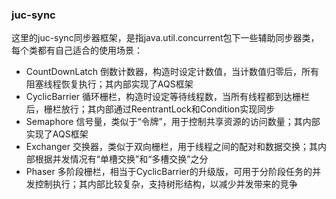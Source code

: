 ### juc-sync
这里的juc-sync同步器框架，是指java.util.concurrent包下一些辅助同步器类，每个类都有自己适合的使用场景：
- CountDownLatch	倒数计数器，构造时设定计数值，当计数值归零后，所有阻塞线程恢复执行；其内部实现了AQS框架
- CyclicBarrier	循环栅栏，构造时设定等待线程数，当所有线程都到达栅栏后，栅栏放行；其内部通过ReentrantLock和Condition实现同步
- Semaphore	信号量，类似于“令牌”，用于控制共享资源的访问数量；其内部实现了AQS框架
- Exchanger	交换器，类似于双向栅栏，用于线程之间的配对和数据交换；其内部根据并发情况有“单槽交换”和“多槽交换”之分
- Phaser	多阶段栅栏，相当于CyclicBarrier的升级版，可用于分阶段任务的并发控制执行；其内部比较复杂，支持树形结构，以减少并发带来的竞争